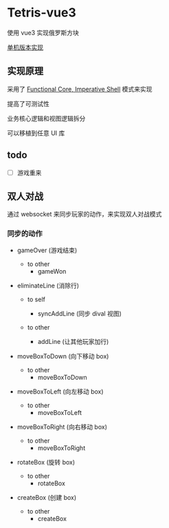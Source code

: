 # Tetris-vue3

使用 vue3 实现俄罗斯方块

[单机版本实现](https://github.com/cuixiaorui/tetris-vue3/tree/stand-alone)

## 实现原理

采用了 [Functional Core, Imperative Shell](https://marsbased.com/blog/2020/01/20/functional-core-imperative-shell/#:~:text=The%20pattern.%20This%20pattern%20is%20sometimes%20called%20functional,commands.%20We%20keep%20that%20code%20small%20and%20trivial.) 模式来实现

提高了可测试性

业务核心逻辑和视图逻辑拆分

可以移植到任意 UI 库



## todo

- [ ] 游戏重来

## 双人对战

通过 websocket 来同步玩家的动作，来实现双人对战模式

### 同步的动作

- gameOver (游戏结束)

  - to other
    - gameWon

- eliminateLine (消除行)

  - to self

    - syncAddLine (同步 dival 视图)

  - to other
    - addLine (让其他玩家加行)

- moveBoxToDown (向下移动 box)

  - to other
    - moveBoxToDown

- moveBoxToLeft (向左移动 box)

  - to other
    - moveBoxToLeft

- moveBoxToRight (向右移动 box)

  - to other
    - moveBoxToRight

- rotateBox (旋转 box)

  - to other
    - rotateBox

- createBox (创建 box)
  - to other
    - createBox
